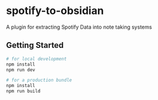 # spotify-to-obsidian

A plugin for extracting Spotify Data into note taking systems

## Getting Started

```bash
# for local development
npm install
npm run dev

# for a production bundle
npm install
npm run build
```
